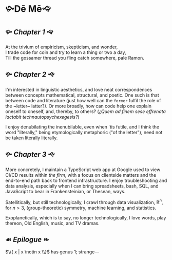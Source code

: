 # 🙛Dē Mē🙙

## 🙛 $\mathit{Chapter\ 1}$ 🙙

At the trivium of empiricism, skepticism, and wonder,\
I trade code for coin and try to learn a thing or two a day,\
Till the gossamer thread you fling catch somewhere, pale Ramon.

## 🙛 $\mathit{Chapter\ 2}$ 🙙

I'm interested in linguistic aesthetics, and love neat correspondences between concepts mathematical, structural, and poetic.
One such is that between code and literature (just how well can the `former` fulfil the role of the ~letter~ latter?).
Or more broadly, how can code help one explain oneself to oneself, and, thereby, to others? (_¿Quem ad finem sese effrenata iactabit technautopsychexegesis?_)

I enjoy denubilating the inenubilable, even when 'tis futile, and I think the word "literally," being etymologically metaphoric ("of the letter"),
need not be taken literally literally.

## 🙛 $\mathit{Chapter\ 3}$ 🙙

More concretely, I maintain a TypeScript web app at Google used to view CI/CD results within _the firm_, with a focus on clientside matters and the
end-to-end path back to frontend infrastructure. I enjoy troubleshooting and data analysis, especially when I can bring spreadsheets, bash, SQL, and
JavaScript to bear in Frankensteinian, or Thesean, ways.

Satellitically, but still technologically, I crawl through data visualization, $\mathbb{R}^n$, for $n>3$, (group-theoretic) symmetry, machine learning,
and statistics.

Exoplanetically, which is to say, no longer technologically, I love words, play thereon, Old English, music, and TV dramas.

## ☙ $\mathit{Epilogue}$ ❧
<!-- See https://github.com/community/community/discussions/16993 -->
$\\{ x | x \notin x \\}$ has genus 1; strange—

